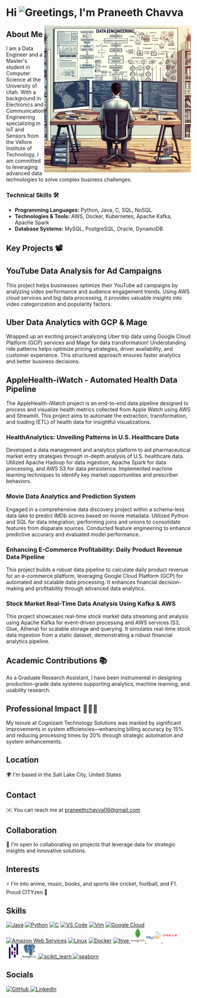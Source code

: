 # Hi ![Greetings](https://user-images.githubusercontent.com/18350557/176309783-0785949b-9127-417c-8b55-ab5a4333674e.gif), I'm Praneeth Chavva

<img align ="right" alt="coding" width="400" src="https://github.com/praneeth0810/praneeth0810/blob/main/DE.jpg">

## About Me
I am a Data Engineer and a Master's student in Computer Science at the University of Utah. With a background in Electronics and Communication Engineering specializing in IoT and Sensors from the Vellore Institute of Technology, I am committed to leveraging advanced data technologies to solve complex business challenges.

### Technical Skills 🛠️
- **Programming Languages:** Python, Java, C, SQL, NoSQL
- **Technologies & Tools:** AWS, Docker, Kubernetes, Apache Kafka, Apache Spark
- **Database Systems:** MySQL, PostgreSQL, Oracle, DynamoDB

## Key Projects 📽️

## YouTube Data Analysis for Ad Campaigns
This project helps businesses optimize their YouTube ad campaigns by analyzing video performance and audience engagement trends. Using AWS cloud services and big data processing, it provides valuable insights into video categorization and popularity factors.

## Uber Data Analytics with GCP & Mage
Wrapped up an exciting project analyzing Uber trip data using Google Cloud Platform (GCP) services and Mage for data transformation! Understanding ride patterns helps optimize pricing strategies, driver availability, and customer experience. This structured approach ensures faster analytics and better business decisions. 

## AppleHealth-iWatch - Automated Health Data Pipeline
The AppleHealth-iWatch project is an end-to-end data pipeline designed to process and visualize health metrics collected from Apple Watch using AWS and Streamlit. This project aims to automate the extraction, transformation, and loading (ETL) of health data for insightful visualizations.

### HealthAnalytics: Unveiling Patterns in U.S. Healthcare Data
Developed a data management and analytics platform to aid pharmaceutical market entry strategies through in-depth analysis of U.S. healthcare data. Utilized Apache Hadoop for data ingestion, Apache Spark for data processing, and AWS S3 for data persistence. Implemented machine learning techniques to identify key market opportunities and prescriber behaviors.

### Movie Data Analytics and Prediction System
Engaged in a comprehensive data discovery project within a schema-less data lake to predict IMDb scores based on movie metadata. Utilized Python and SQL for data integration, performing joins and unions to consolidate features from disparate sources. Conducted feature engineering to enhance predictive accuracy and evaluated model performance.

### Enhancing E-Commerce Profitability: Daily Product Revenue Data Pipeline
This project builds a robust data pipeline to calculate daily product revenue for an e-commerce platform, leveraging Google Cloud Platform (GCP) for automated and scalable data processing. It enhances financial decision-making and profitability through advanced data analytics.

### Stock Market Real-Time Data Analysis Using Kafka & AWS
This project showcases real-time stock market data streaming and analysis using Apache Kafka for event-driven processing and AWS services (S3, Glue, Athena) for scalable storage and querying. It simulates real-time stock data ingestion from a static dataset, demonstrating a robust financial analytics pipeline.

##

## Academic Contributions 📚
As a Graduate Research Assistant, I have been instrumental in designing production-grade data systems supporting analytics, machine learning, and usability research.
## Professional Impact 🧑🏽‍💻
My tenure at Cognizant Technology Solutions was marked by significant improvements in system efficiencies—enhancing billing accuracy by 15% and reducing processing times by 20% through strategic automation and system enhancements.

## Location
🌍 I'm based in the Salt Lake City, United States

## Contact
✉️ You can reach me at [praneethchavva06@gmail.com](mailto:praneethchavva06@gmail.com)

## Collaboration
🤝 I'm open to collaborating on projects that leverage data for strategic insights and innovative solutions.

## Interests
⚡ I'm into anime, music, books, and sports like cricket, football, and F1. Proud CITYzen 🩵

## Skills
<p align="left">
  <a href="https://www.oracle.com/java/" target="_blank" rel="noreferrer"><img src="https://raw.githubusercontent.com/danielcranney/readme-generator/main/public/icons/skills/java-colored.svg" width="36" height="36" alt="Java" /></a>
  <a href="https://www.python.org/" target="_blank" rel="noreferrer"><img src="https://raw.githubusercontent.com/danielcranney/readme-generator/main/public/icons/skills/python-colored.svg" width="36" height="36" alt="Python" /></a>
  <a href="https://docs.microsoft.com/en-us/cpp/?view=msvc-170" target="_blank" rel="noreferrer"><img src="https://raw.githubusercontent.com/danielcranney/readme-generator/main/public/icons/skills/c-colored.svg" width="36" height="36" alt="C" /></a>
  <a href="https://code.visualstudio.com/" target="_blank" rel="noreferrer"><img src="https://raw.githubusercontent.com/danielcranney/readme-generator/main/public/icons/skills/visualstudiocode.svg" width="36" height="36" alt="VS Code" /></a>
  <a href="https://www.vim.org/" target="_blank" rel="noreferrer"><img src="https://raw.githubusercontent.com/danielcranney/readme-generator/main/public/icons/skills/vim.svg" width="36" height="36" alt="Vim" /></a>
  <a href="https://cloud.google.com/" target="_blank" rel="noreferrer"><img src="https://raw.githubusercontent.com/danielcranney/readme-generator/main/public/icons/skills/googlecloud-colored.svg" width="36" height="36" alt="Google Cloud" /></a>
  <a href="https://aws.amazon.com" target="_blank" rel="noreferrer"><img src="https://raw.githubusercontent.com/danielcranney/readme-generator/main/public/icons/skills/aws-colored.svg" width="36" height="36" alt="Amazon Web Services" /></a>
  <a href="https://www.linux.org" target="_blank" rel="noreferrer"><img src="https://raw.githubusercontent.com/danielcranney/readme-generator/main/public/icons/skills/linux-colored.svg" width="36" height="36" alt="Linux" /></a>
  <a href="https://www.docker.com/" target="_blank" rel="noreferrer"><img src="https://raw.githubusercontent.com/danielcranney/readme-generator/main/public/icons/skills/docker-colored.svg" width="36" height="36" alt="Docker" /></a>
   <a href="https://hive.apache.org/" target="_blank" rel="noreferrer"> <img src="https://www.vectorlogo.zone/logos/apache_hive/apache_hive-icon.svg" alt="hive" width="40" height="40"/> </a> <a href="https://www.mongodb.com/" target="_blank" rel="noreferrer"> <img src="https://raw.githubusercontent.com/devicons/devicon/master/icons/mongodb/mongodb-original-wordmark.svg" alt="mongodb" width="40" height="40"/> </a> <a href="https://www.mysql.com/" target="_blank" rel="noreferrer"> <img src="https://raw.githubusercontent.com/devicons/devicon/master/icons/mysql/mysql-original-wordmark.svg" alt="mysql" width="40" height="40"/> </a> <a href="https://www.oracle.com/" target="_blank" rel="noreferrer"> <img src="https://raw.githubusercontent.com/devicons/devicon/master/icons/oracle/oracle-original.svg" alt="oracle" width="40" height="40"/> </a> <a href="https://pandas.pydata.org/" target="_blank" rel="noreferrer"> <img src="https://raw.githubusercontent.com/devicons/devicon/2ae2a900d2f041da66e950e4d48052658d850630/icons/pandas/pandas-original.svg" alt="pandas" width="40" height="40"/> </a> <a href="https://www.postgresql.org" target="_blank" rel="noreferrer"> <img src="https://raw.githubusercontent.com/devicons/devicon/master/icons/postgresql/postgresql-original-wordmark.svg" alt="postgresql" width="40" height="40"/> </a> <a href="https://scikit-learn.org/" target="_blank" rel="noreferrer"> <img src="https://upload.wikimedia.org/wikipedia/commons/0/05/Scikit_learn_logo_small.svg" alt="scikit_learn" width="40" height="40"/> </a> <a href="https://seaborn.pydata.org/" target="_blank" rel="noreferrer"> <img src="https://seaborn.pydata.org/_images/logo-mark-lightbg.svg" alt="seaborn" width="40" height="40"/> </a>
</p>


## Socials
<p align="left">
  <a href="https://www.github.com/praneeth0810" target="_blank" rel="noreferrer">
    <img src="https://raw.githubusercontent.com/danielcranney/readme-generator/main/public/icons/socials/github.svg" width="32" height="32" alt="GitHub" />
  </a>
  <a href="https://www.linkedin.com/in/praneeth-chavva" target="_blank" rel="noreferrer">
    <img src="https://raw.githubusercontent.com/danielcranney/readme-generator/main/public/icons/socials/linkedin.svg" width="32" height="32" alt="LinkedIn" />
  </a>
</p>

